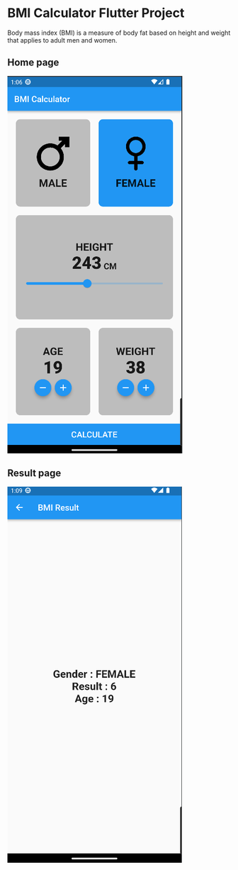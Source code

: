 # BMI Calculator Flutter Project

Body mass index (BMI) is a measure of body fat based on height and weight that applies to adult men and women.

## Home page

![Home page](Screenshots/home.png)

## Result page

![Home page](Screenshots/result.png)
